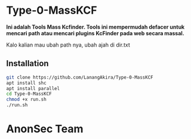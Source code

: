 # Type-0-MassKCF
**Ini adalah Tools Mass Kcfinder. Tools ini mempermudah defacer untuk mencari path atau mencari plugins KcFinder pada web secara massal.**

Kalo kalian mau ubah path nya, ubah ajah di dir.txt

## Installation
```sh
git clone https://github.com/LanangAkira/Type-0-MassKCF
apt install shc
apt install parallel
cd Type-0-MassKCF
chmod +x run.sh
./run.sh
```

# AnonSec Team
